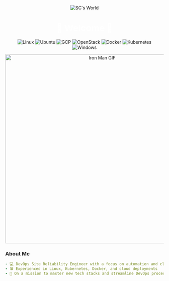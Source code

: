 <!-- Title Section -->
<p align="center">
  <img src="https://via.placeholder.com/1000x200/000000/FFFFFF/?text=SC%27s+World" alt="SC's World" />
</p>

<!-- Emojis and Title -->
<h1 align="center" style="color:#FFFFFF;">🥷 Welcome 🥷</h1>

<!-- Skills Icons Section -->
<p align="center">
  <img src="https://img.shields.io/badge/Linux-000000?style=for-the-badge&logo=linux&logoColor=white" alt="Linux" />
  <img src="https://img.shields.io/badge/Ubuntu-000000?style=for-the-badge&logo=ubuntu&logoColor=orange" alt="Ubuntu" />
  <img src="https://img.shields.io/badge/GCP-000000?style=for-the-badge&logo=google-cloud&logoColor=white" alt="GCP" />
  <img src="https://img.shields.io/badge/OpenStack-000000?style=for-the-badge&logo=openstack&logoColor=red" alt="OpenStack" />
  <img src="https://img.shields.io/badge/Docker-000000?style=for-the-badge&logo=docker&logoColor=blue" alt="Docker" />
  <img src="https://img.shields.io/badge/Kubernetes-000000?style=for-the-badge&logo=kubernetes&logoColor=blue" alt="Kubernetes" />
  <img src="https://img.shields.io/badge/Windows-000000?style=for-the-badge&logo=windows&logoColor=blue" alt="Windows" />
</p>

<!-- Iron Man GIF -->
<p align="center">
  <img src="https://media0.giphy.com/media/v1.Y2lkPTc5MGI3NjExeWI0dHZ6NTZhdmtiYmZlbW10enI2Z3NoY2ozODYxaG5ueXVlZHU4aCZlcD12MV9pbnRlcm5hbF9naWZfYnlfaWQmY3Q9Zw/103liSxCY1NpLO/200.webp" alt="Iron Man GIF" width="600" />
</p>

<!-- About Me Section -->
### About Me
```yaml
- 💻 DevOps Site Reliability Engineer with a focus on automation and cloud architecture
- 🛠 Experienced in Linux, Kubernetes, Docker, and cloud deployments
- 🥷 On a mission to master new tech stacks and streamline DevOps processes
